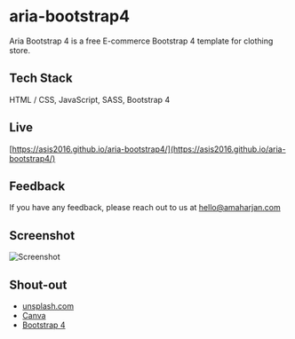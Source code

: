 # aria-bootstrap4
Aria Bootstrap 4 is a free E-commerce Bootstrap 4 template for clothing store.

## Tech Stack
HTML / CSS, JavaScript, SASS, Bootstrap 4

## Live
[https://asis2016.github.io/aria-bootstrap4/](https://asis2016.github.io/aria-bootstrap4/)

## Feedback
If you have any feedback, please reach out to us at hello@amaharjan.com

## Screenshot
![Screenshot](/screenshots/screenshot-v1.jpg)

## Shout-out
 - [unsplash.com](https://unsplash.com/)
 - [Canva](https://www.canva.com/)
 - [Bootstrap 4](https://getbootstrap.com/)